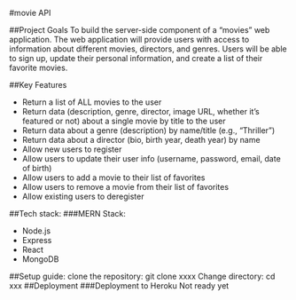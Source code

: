 #movie API 

##Project Goals
To build the server-side component of a “movies” web application. The web application will provide users with access to information about different movies, directors, and genres. Users will be able to sign up, update their
personal information, and create a list of their favorite movies.

##Key Features
- Return a list of ALL movies to the user
- Return data (description, genre, director, image URL, whether it’s featured or not) about a single movie by title to the user
- Return data about a genre (description) by name/title (e.g., “Thriller”)
- Return data about a director (bio, birth year, death year) by name
- Allow new users to register
- Allow users to update their user info (username, password, email, date of birth)
- Allow users to add a movie to their list of favorites
- Allow users to remove a movie from their list of favorites
- Allow existing users to deregister

##Tech stack:
###MERN Stack: 
- Node.js
- Express
- React
- MongoDB

##Setup guide:
clone the repository: git clone xxxx
Change directory: cd xxx
##Deployment
###Deployment to Heroku
Not ready yet
